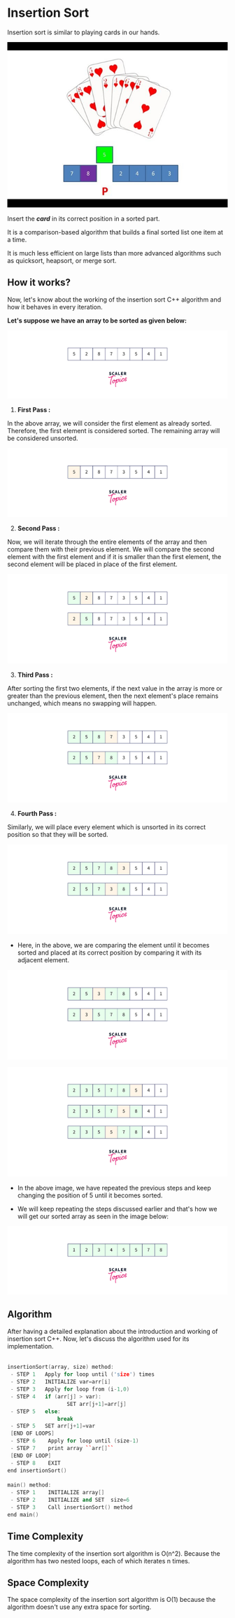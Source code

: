 # Insertion Sort

Insertion sort is similar to playing cards in our hands.

![Insertion-Sort Card Example](https://github.com/Tayeb-Ahmed-TAS/Images/blob/6ed7ea8bdd1bc95e8bd45120c623b81b08939776/card_insertion.png)

Insert the ***card*** in its correct position in a sorted part.

It is a comparison-based algorithm that builds a final sorted list one item at a time.

It is much less efficient on large lists than more advanced algorithms such as quicksort, heapsort, or merge sort.

## How it works?

Now, let's know about the working of the insertion sort C++ algorithm and how it behaves in every iteration.

**Let's suppose we have an array to be sorted as given below:**

![Insertion Sort Example](https://github.com/Tayeb-Ahmed-TAS/Images/blob/7f3df16be97e6fd5fc6f7b9bf699687c5a809340/working-of-the-insertion-sort.png)

1. **First Pass :**

In the above array, we will consider the first element as already sorted. Therefore, the first element is considered sorted. The remaining array will be considered unsorted.

![First Pass](https://github.com/Tayeb-Ahmed-TAS/Images/blob/7f3df16be97e6fd5fc6f7b9bf699687c5a809340/insertion-sort-first-pass.png)

2. **Second Pass :**

Now, we will iterate through the entire elements of the array and then compare them with their previous element. We will compare the second element with the first element and if it is smaller than the first element, the second element will be placed in place of the first element.

![Second Pass](https://github.com/Tayeb-Ahmed-TAS/Images/blob/7f3df16be97e6fd5fc6f7b9bf699687c5a809340/insertion-sort-second-pass.png)

3. **Third Pass :**

After sorting the first two elements, if the next value in the array is more or greater than the previous element, then the next element's place remains unchanged, which means no swapping will happen.

![Third Pass](https://github.com/Tayeb-Ahmed-TAS/Images/blob/7f3df16be97e6fd5fc6f7b9bf699687c5a809340/insertion-sort-third-pass.png)

4. **Fourth Pass :**

Similarly, we will place every element which is unsorted in its correct position so that they will be sorted.

![Fourth Pass](https://github.com/Tayeb-Ahmed-TAS/Images/blob/7f3df16be97e6fd5fc6f7b9bf699687c5a809340/insertion-sort-fourth-pass.png)

- Here, in the above, we are comparing the element until it becomes sorted and placed at its correct position by comparing it with its adjacent element.

![Correct Position By Comparing](https://github.com/Tayeb-Ahmed-TAS/Images/blob/7f3df16be97e6fd5fc6f7b9bf699687c5a809340/correct-position-by-comparing.png)

![Comparing Adjacent Element](https://github.com/Tayeb-Ahmed-TAS/Images/blob/7f3df16be97e6fd5fc6f7b9bf699687c5a809340/comparing-adjacent-element.png)

- In the above image, we have repeated the previous steps and keep changing the position of 5 until it becomes sorted.

- We will keep repeating the steps discussed earlier and that's how we will get our sorted array as seen in the image below:

![Sorted Array](https://github.com/Tayeb-Ahmed-TAS/Images/blob/7f3df16be97e6fd5fc6f7b9bf699687c5a809340/repeating-the-steps.png)

## Algorithm

After having a detailed explanation about the introduction and working of insertion sort C++. Now, let's discuss the algorithm used for its implementation.

```cpp

insertionSort(array, size) method:
 - STEP 1   Apply for loop until ('size') times
 - STEP 2   INITIALIZE var=arr[i]
 - STEP 3   Apply for loop from (i-1,0)
 - STEP 4   if (arr[j] > var):
                   SET arr[j+1]=arr[j]
 - STEP 5   else:
                break
 - STEP 5   SET arr[j+1]=var
 [END OF LOOPS] 
 - STEP 6    Apply for loop until (size-1)
 - STEP 7    print array ``arr[]``
 [END OF LOOP]
 - STEP 8    EXIT
end insertionSort()

main() method:
 - STEP 1    INITIALIZE array[]
 - STEP 2    INITIALIZE and SET  size=6
 - STEP 3    Call insertionSort() method
end main()

```

## Time Complexity

The time complexity of the insertion sort algorithm is O(n^2). Because the algorithm has two nested loops, each of which iterates n times.

## Space Complexity

The space complexity of the insertion sort algorithm is O(1) because the algorithm doesn't use any extra space for sorting.
